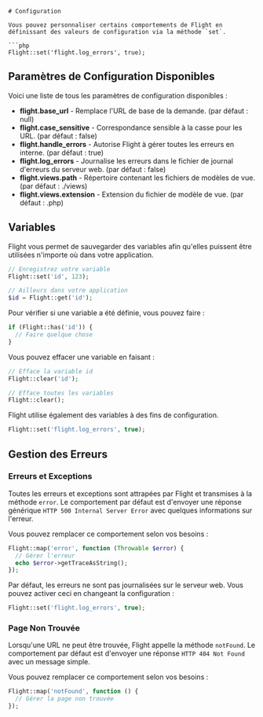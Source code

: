 ```fr
# Configuration

Vous pouvez personnaliser certains comportements de Flight en définissant des valeurs de configuration via la méthode `set`.

```php
Flight::set('flight.log_errors', true);
```

## Paramètres de Configuration Disponibles

Voici une liste de tous les paramètres de configuration disponibles :

- **flight.base_url** - Remplace l'URL de base de la demande. (par défaut : null)
- **flight.case_sensitive** - Correspondance sensible à la casse pour les URL. (par défaut : false)
- **flight.handle_errors** - Autorise Flight à gérer toutes les erreurs en interne. (par défaut : true)
- **flight.log_errors** - Journalise les erreurs dans le fichier de journal d'erreurs du serveur web. (par défaut : false)
- **flight.views.path** - Répertoire contenant les fichiers de modèles de vue. (par défaut : ./views)
- **flight.views.extension** - Extension du fichier de modèle de vue. (par défaut : .php)

## Variables

Flight vous permet de sauvegarder des variables afin qu'elles puissent être utilisées n'importe où dans votre application.

```php
// Enregistrez votre variable
Flight::set('id', 123);

// Ailleurs dans votre application
$id = Flight::get('id');
```
Pour vérifier si une variable a été définie, vous pouvez faire :

```php
if (Flight::has('id')) {
  // Faire quelque chose
}
```

Vous pouvez effacer une variable en faisant :

```php
// Efface la variable id
Flight::clear('id');

// Efface toutes les variables
Flight::clear();
```

Flight utilise également des variables à des fins de configuration.

```php
Flight::set('flight.log_errors', true);
```

## Gestion des Erreurs

### Erreurs et Exceptions

Toutes les erreurs et exceptions sont attrapées par Flight et transmises à la méthode `error`.
Le comportement par défaut est d'envoyer une réponse générique `HTTP 500 Internal Server Error` avec quelques informations sur l'erreur.

Vous pouvez remplacer ce comportement selon vos besoins :

```php
Flight::map('error', function (Throwable $error) {
  // Gérer l'erreur
  echo $error->getTraceAsString();
});
```

Par défaut, les erreurs ne sont pas journalisées sur le serveur web. Vous pouvez activer ceci en changeant la configuration :

```php
Flight::set('flight.log_errors', true);
```

### Page Non Trouvée

Lorsqu'une URL ne peut être trouvée, Flight appelle la méthode `notFound`. Le comportement par défaut est d'envoyer une réponse `HTTP 404 Not Found` avec un message simple.

Vous pouvez remplacer ce comportement selon vos besoins :

```php
Flight::map('notFound', function () {
  // Gérer la page non trouvée
});
```